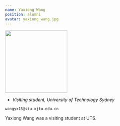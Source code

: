 ```yaml
---
name: Yaxiong Wang
position: alumni
avatar: yaxiong_wang.jpg
---
```


<img width="200" src="{{site.baseurl}}/images/people/{{page.avatar}}" data-action="zoom">

- _Visiting student, University of Technology Sydney_<br>
<!--- _Science coach. Collaborator. Transdisciplinary optimist._-->

<i class="fa fa-envelope-o"></i> `wangyx15@stu.xjtu.edu.cn`

Yaxiong Wang was a visiting student at UTS.
